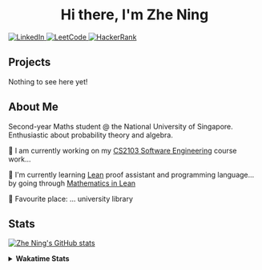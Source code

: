 <center>
    <h1>Hi there, I'm Zhe Ning</h1>
</center>

<!-- Badges -->

<!--
<a href="https://www.instagram.com/bing._.chin/">
  <img alt="Instagram" src="https://img.shields.io/badge/Instagram-E4405F?style=for-the-badge&logo=instagram&logoColor=white"/>
</a>
-->
<a href="https://www.linkedin.com/in/chinzhening/">
  <img alt="LinkedIn" src="https://img.shields.io/badge/linkedin-%230A66C2?style=for-the-badge&logo=linkedin&logoColor=white
  "/>
</a>
<a href="https://leetcode.com/bingchin03/">
  <img alt="LeetCode" src="https://img.shields.io/badge/leetcode-%23e39c0e?style=for-the-badge&logo=leetcode&logoColor=white
  "/>
</a>
<a href="https://www.hackerrank.com/profile/ning_chin03">
  <img alt="HackerRank" src="https://img.shields.io/badge/hackerrank-%2300EA64?style=for-the-badge&logo=hackerrank&logoColor=white
  "/>
</a>

<!--
<a href="[link]">
  <img alt="[text]" src="[img]"/>
</a>
-->

<br>

<h2>Projects</h2>
Nothing to see here yet!

<br>

<h2>About Me</h2>
Second-year Maths student @ the National University of Singapore. Enthusiastic about probability theory and algebra.

<br>

💪 I am currently working on my [CS2103 Software Engineering](https://nus-cs2103-ay2324s2.github.io/website/index.html) course work...

👀 I'm currently learning [Lean](https://en.wikipedia.org/wiki/Lean_(proof_assistant)#:~:text=Lean%20is%20a%20proof%20assistant,source%20project%20hosted%20on%20GitHub.) proof assistant and programming language... by going through [Mathematics in Lean](https://github.com/leanprover-community/mathematics_in_lean) 


👻 Favourite place: ... university library 
<br>

<h2>Stats</h2>

[![Zhe Ning's GitHub stats](https://github-readme-stats.vercel.app/api?username=biinnnggggg&show_icons=true&theme=dracula)](https://github.com/anuraghazra/github-readme-stats)

<!--
[![Top Langs](https://github-readme-stats.vercel.app/api/top-langs/?username=biinnnggggg&theme=dracula&layout=compact)](https://github.com/anuraghazra/github-readme-stats)
-->

<details>
    <summary>
        <b>Wakatime Stats</b>
    </summary>

[![Zhe Ning's WakaTime stats](https://github-readme-stats.vercel.app/api/wakatime/?username=biinnnggggg&layout=compact&theme=dracula)](https://github.com/anuraghazra/github-readme-stats)


</details>